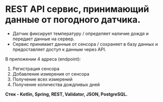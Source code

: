 # REST API сервис, принимающий данные от погодного датчика.
- Датчик фиксирует температуру / определяет наличие дождя и передает данные на сервер.
- Сервис принимает данные от сенсора / сохраняет в базу данных и предоставляет доступ к данным через API. 

В приложении 4 адреса (endpoint):
1) Регистрация сенсора
2) Добавление измерения от сенсора
3) Получение всех измерений
4) Получение количества дождливых дней

**Стек - Kotlin, Spring, REST, Validator, JSON, PostgreSQL.**
